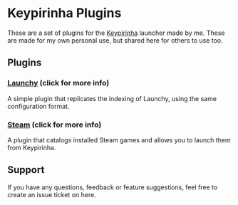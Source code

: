 # Keypirinha Plugins
These are a set of plugins for the [Keypirinha](http://keypirinha.com) launcher made by me.
These are made for my own personal use, but shared here for others to use too.

## Plugins

### [Launchy](keypirinha-launchy/) (click for more info)
A simple plugin that replicates the indexing of Launchy, using the same configuration format.

### [Steam](keypirinha-steam/) (click for more info)
A plugin that catalogs installed Steam games and allows you to launch them from Keypirinha.

## Support
If you have any questions, feedback or feature suggestions, feel free to create an issue ticket on here.